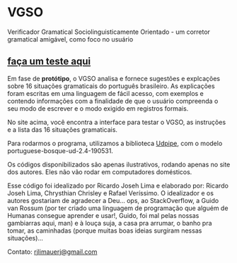 # VGSO 
Verificador Gramatical Sociolinguisticamente Orientado - um corretor gramatical amigável, como foco no usuário
## [faça um teste aqui](rjlimauerj.pythonanywhere.com)

Em fase de **protótipo**, o VGSO analisa e fornece sugestões e explcações sobre 16 situações gramaticais do português brasileiro. As explicações foram escritas em uma linguagem de fácil acesso, com exemplos e contendo informações com a finalidade de que o usuário compreenda o seu modo de escrever e o modo exigido em registros formais.

No site acima, você encontra a interface para testar o VGSO, as instruções e a lista das 16 situações gramaticais.

Para rodarmos o programa, utilizamos a biblioteca [Udpipe](http://ufal.mff.cuni.cz/udpipe), com o modelo portuguese-bosque-ud-2.4-190531.

Os códigos disponibilizados são apenas ilustrativos, rodando apenas no site dos autores. Eles não vão rodar em computadores domésticos.

Esse código foi idealizado por Ricardo Joseh Lima e elaborado por: Ricardo Joseh Lima, Chrysthian Chrisley e Rafael Veríssimo. O idealizador e os autores gostariam de agradecer a Deu... ops, ao StackOverflow, a Guido van Rossum (por ter criado uma linguagem de programação que alguém de Humanas consegue aprender e usar!, Guido, foi mal pelas nossas gambiarras aqui, man) e à louça suja, a casa pra arrumar, o banho pra tomar, as caminhadas (porque muitas boas ideias surgiram nessas situações)...

Contato: rjlimauerj@gmail.com
